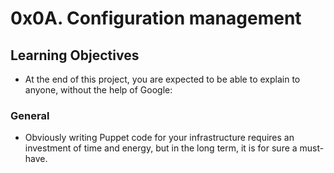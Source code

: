 # 0x0A. Configuration management

## Learning Objectives

* At the end of this project, you are expected to be able to explain to anyone, without the help of Google:

### General

* Obviously writing Puppet code for your infrastructure requires an investment of time and energy, but in the long term, it is for sure a must-have.
